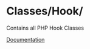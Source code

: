 # Classes/Hook/

Contains all PHP Hook Classes

[Documentation](https://docs.typo3.org/m/typo3/reference-coreapi/12.4/en-us/ApiOverview/Events/Hooks/Index.html)